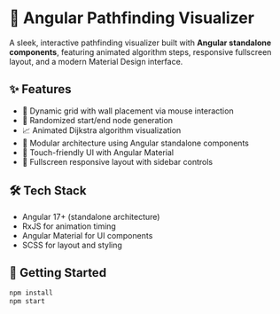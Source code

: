 # 🧭 Angular Pathfinding Visualizer

A sleek, interactive pathfinding visualizer built with **Angular standalone components**, featuring animated algorithm steps, responsive fullscreen layout, and a modern Material Design interface.

## ✨ Features

- 🎯 Dynamic grid with wall placement via mouse interaction
- 🔄 Randomized start/end node generation
- 📈 Animated Dijkstra algorithm visualization
- 🧱 Modular architecture using Angular standalone components
- 🎨 Touch-friendly UI with Angular Material
- 📱 Fullscreen responsive layout with sidebar controls

## 🛠️ Tech Stack

- Angular 17+ (standalone architecture)
- RxJS for animation timing
- Angular Material for UI components
- SCSS for layout and styling

## 🚀 Getting Started

```bash
npm install
npm start
```
